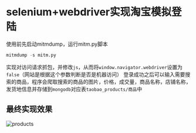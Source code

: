 # selenium+webdriver实现淘宝模拟登陆
使用前先启动mitmdump，运行mitm.py脚本
```python 
mitmdump -s mitm.py
```
实现对访问请求抓包，并修改`js`，从而将`window.navigator.webdriver`设置为`false`（网站是根据这个参数判断是否是机器访问）
登录成功之后可以输入需要搜索的商品，程序会爬取搜索的商品的图片，价格，成交量，商品名称，店铺名称，发货地信息并存储到`mongodb`对应表`taobao_products/商品`中
## 最终实现效果
![products](https://github.com/Hamberr/webspider/blob/master/products.png, "最终实现效果")
